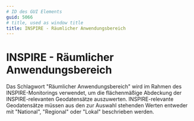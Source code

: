 ```yaml
---
# ID des GUI Elements
guid: 5066
# title, used as window title
title: INSPIRE - Räumlicher Anwendungsbereich
---
```


# INSPIRE - Räumlicher Anwendungsbereich

Das Schlagwort "Räumlicher Anwendungsbereich" wird im Rahmen des INSPIRE-Monitorings verwendet, um die flächenmäßige Abdeckung der INSPIRE-relevanten Geodatensätze auszuwerten. INSPIRE-relevante Geodatensätze müssen aus den zur Auswahl stehenden Werten entweder mit "National", "Regional" oder "Lokal" beschrieben werden.
